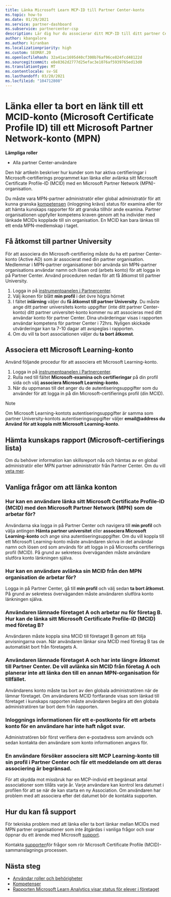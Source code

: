 ```yaml
---
title: Länka Microsoft Learn MCP-ID till Partner Center-konto
ms.topic: how-to
ms.date: 01/29/2021
ms.service: partner-dashboard
ms.subservice: partnercenter-csp
description: Lär dig hur du associerar ditt MCP-ID till ditt partner Center-konto så att ditt företag kan se de utbildningar och utbildnings vägar som du har vidtagit för kompetens.
author: kbangalore
ms.author: kiranban
ms.localizationpriority: high
ms.custom: SEOMAY.20
ms.openlocfilehash: 32a41ac1695d40cf300b76af96ce824fcd48122d
ms.sourcegitcommit: e8e8362d2777d25efac3e1076af5939765ed13d0
ms.translationtype: MT
ms.contentlocale: sv-SE
ms.lasthandoff: 03/20/2021
ms.locfileid: "104712808"
---
```

# <a name="link-or-unlink-a-microsoft-certification-profile-id-mcid-to-a-microsoft-partner-network-mpn-account"></a>Länka eller ta bort en länk till ett MCID-konto (Microsoft Certificate Profile ID) till ett Microsoft Partner Network-konto (MPN)

**Lämpliga roller**

- Alla partner Center-användare

Den här artikeln beskriver hur kunder som har aktiva certifieringar i Microsoft-certifierings programmet kan länka eller avlänka sitt Microsoft Certificate Profile-ID (MCID) med en Microsoft Partner Network (MPN)-organisation.

Du måste vara MPN-partner administratör eller global administratör för att kunna granska [kompetensen](https://partner.microsoft.com/pcv/partnership/competencies) (inloggning krävs) status för examina eller för att hämta kunskaps rapporter för att granska tillhör ande examina. Partner organisationen uppfyller kompetens kraven genom att ha individer med länkade MCIDs kopplade till sin organisation. En MCID kan bara länkas till ett enda MPN-medlemskap i taget.

## <a name="get-partner-university-access"></a>Få åtkomst till partner University

För att associera din Microsoft-certifiering måste du ha ett partner Center-konto (Active AD) som är associerat med din partner organisation. Medlemmar i MPN-partner organisationer bör använda sin MPN-partner organisations användar namn och lösen ord (arbets konto) för att logga in på Partner Center.
Använd proceduren nedan för att få åtkomst till partner University.

1. Logga in på [instrumentpanelen i Partnercenter](https://partner.microsoft.com/dashboard/).
2. Välj ikonen för blått **min profil** i det övre högra hörnet
3. I fältet **inlärning** väljer du **få åtkomst till partner University**. Du måste ange ditt partner universitets konto uppgifter (inte ditt partner Center-konto) ditt partner universitet-konto kommer nu att associeras med ditt användar konto för partner Center. Dina utvärderingar visas i rapporten användar kompetens för partner Center i 72hrs. Nyligen skickade utvärderingar kan ta 7-10 dagar att avspeglas i rapporten.
4. Om du vill ta bort associationen väljer du **ta bort åtkomst**.

## <a name="associate-a-microsoft-learning-account"></a>Associera ett Microsoft Learning-konto

Använd följande procedur för att associera ett Microsoft Learning-konto. 

1. Logga in på [instrumentpanelen i Partnercenter](https://partner.microsoft.com/dashboard/).
2. Rulla ned till fältet **Microsoft-examina och certifieringar** på din profil sida och välj **associera Microsoft Learning-konto**.
3. När du uppmanas till det anger du de autentiseringsuppgifter som du använder för att logga in på din Microsoft-certifierings profil (din MCID).

>[!NOTE]
>Om Microsoft Learning-kontots autentiseringsuppgifter är samma som partner University-kontots autentiseringsuppgifter väljer **email@address du Använd för att koppla mitt Microsoft Learning-konto**.

## <a name="download-skills-report-microsoft-certification-list"></a>Hämta kunskaps rapport (Microsoft-certifierings lista)
Om du behöver information kan skillsreport nås och hämtas av en global administratör eller MPN partner administratör från Partner Center. Om du vill [veta mer](./mpn-skills-report.md#view-skills-report-data).


## <a name="frequently-asked-questions-about-linking-accounts"></a>Vanliga frågor om att länka konton

### <a name="how-can-a-user-link-their-microsoft-certification-profile-id-mcid-with-the-microsoft-partner-network-mpn-organization-they-work-for"></a>Hur kan en användare länka sitt Microsoft Certificate Profile-ID (MCID) med den Microsoft Partner Network (MPN) som de arbetar för?

Användarna ska logga in på Partner Center och navigera till **min profil** och välja antingen **Hämta partner universitet** eller **associera Microsoft Learning-konto** och ange sina autentiseringsuppgifter. Om du vill koppla till ett Microsoft Learning-konto måste användaren skriva in det användar namn och lösen ord som används för att logga in på Microsofts certifierings profil (MCID). På grund av sekretess överväganden måste användare slutföra konto länkningen själva.  

### <a name="how-can-a-user-unlink-their-mcid-from-the-mpn-organization-they-work-for"></a>Hur kan en användare avlänka sin MCID från den MPN organisation de arbetar för?

Logga in på Partner Center, gå till **min profil** och välj sedan **ta bort åtkomst**. På grund av sekretess överväganden måste användaren slutföra konto länkningen själva.

### <a name="the-user-left-company-a-and-now-works-for-company-b-how-can-they-link-their-microsoft-certification-profile-id-mcid-with-company-b"></a>Användaren lämnade företaget A och arbetar nu för företag B. Hur kan de länka sitt Microsoft Certificate Profile-ID (MCID) med företag B?

Användaren måste koppla sina MCID till företaget B genom att följa anvisningarna ovan. När användaren länkar sina MCID med företag B tas de automatiskt bort från företagets A.

### <a name="the-user-left-company-a-and-no-longer-has-access-to-partner-center-they-want-to-unlink-their-mcid-from-company-a-and-are-not-planning-to-link-it-with-another-mpn-organization-at-the-moment"></a>Användaren lämnade företaget A och har inte längre åtkomst till Partner Center. De vill avlänka sin MCID från företag A och planerar inte att länka den till en annan MPN-organisation för tillfället.

Användarens konto måste tas bort av den globala administratören när de lämnar företaget. Om användarens MCID fortfarande visas som länkad till företaget i kunskaps rapporten måste användaren begära att den globala administratören tar bort dem från rapporten.

### <a name="the-admin-provided-sign-in-details-for-a-work-email-account-to-a-user-and-they-have-had-no-response"></a>Inloggnings informationen för ett e-postkonto för ett arbets konto för en användare har inte haft något svar.

Administratören bör först verifiera den e-postadress som används och sedan kontakta den användare som konto informationen angavs för.

### <a name="a-user-tries-to-associate-their-mcp-learning-account-to-their-profile-in-partner-center-and-receives-a-message-that-their-association-is-limited"></a>En användare försöker associera sitt MCP Learning-konto till sin profil i Partner Center och får ett meddelande om att deras associering är begränsad.

För att skydda mot missbruk har en MCP-individ ett begränsat antal associationer som tillåts varje år. Varje användare kan kontrol lera datumet i profilen för att se när de kan starta en ny Association. Om användaren har problem med att associera efter det datumet bör de kontakta supporten.  

## <a name="how-to-get-support"></a>Hur du kan få support

För tekniska problem med att länka eller ta bort länkar mellan MCIDs med MPN partner organisationer som inte åtgärdas i vanliga frågor och svar öppnar du ett ärende med Microsoft [support](https://partner.microsoft.com/support).

Kontakta [supporten](https://aka.ms/mcpforum)för frågor som rör Microsoft Certificate Profile (MCID)-sammanslagnings processen.

## <a name="next-steps"></a>Nästa steg

- [Användar roller och behörigheter](./permissions-overview.md)
- [Kompetenser](https://partner.microsoft.com/membership/competencies)
- [Rapporten Microsoft Learn Analytics visar status för elever i företaget](ms-learn-analytics.md)